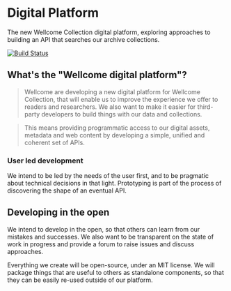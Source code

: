 # Digital Platform
The new Wellcome Collection digital platform, exploring approaches to building an API that searches our archive collections.

[![Build Status](https://travis-ci.org/wellcometrust/platform.svg?branch=master)](https://travis-ci.org/wellcometrust/platform)

## What's the "Wellcome digital platform"?

> Wellcome are developing a new digital platform for Wellcome Collection, that will enable us to improve the experience we offer to readers and researchers. We also want to make it easier for third-party developers to build things with our data and collections.

> This means providing programmatic access to our digital assets, metadata and web content by developing a simple, unified and coherent set of APIs.

### User led development
We intend to be led by the needs of the user first, and to be pragmatic about technical decisions in that light. Prototyping is part of the process of discovering the shape of an eventual API.

## Developing in the open
We intend to develop in the open, so that others can learn from our mistakes and successes. We also want to be transparent on the state of work in progress and provide a forum to raise issues and discuss approaches.

Everything we create will be open-source, under an MIT license. We will package things that are useful to others as standalone components, so that they can be easily re-used outside of our platform.
